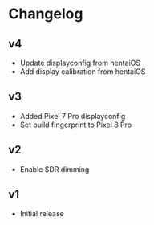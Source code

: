 # Changelog

## v4
- Update displayconfig from hentaiOS
- Add display calibration from hentaiOS

## v3
- Added Pixel 7 Pro displayconfig
- Set build fingerprint to Pixel 8 Pro

## v2
- Enable SDR dimming

## v1
- Initial release
